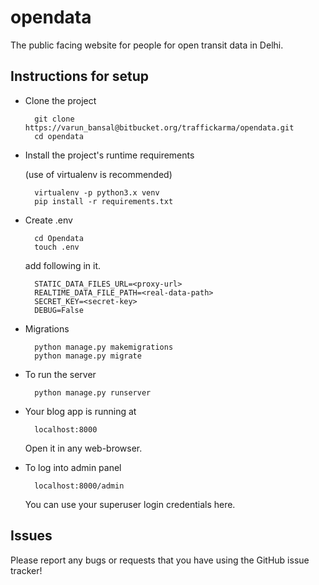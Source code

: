 # opendata

The public facing website for people for open transit data in Delhi.


Instructions for setup
------------

- Clone the project

        git clone https://varun_bansal@bitbucket.org/traffickarma/opendata.git
        cd opendata


- Install the project's runtime requirements

    (use of virtualenv is recommended)
    
        virtualenv -p python3.x venv
        pip install -r requirements.txt

- Create .env
 
        cd Opendata
        touch .env
    add following in it.
    
        STATIC_DATA_FILES_URL=<proxy-url>
        REALTIME_DATA_FILE_PATH=<real-data-path>
        SECRET_KEY=<secret-key>
        DEBUG=False


- Migrations

        python manage.py makemigrations
        python manage.py migrate

- To run the server 
    
        python manage.py runserver

- Your blog app is running at 

        localhost:8000

   Open it in any web-browser.
    
- To log into admin panel

        localhost:8000/admin
    You can use your superuser login credentials here.





Issues
------------

Please report any bugs or requests that you have using the GitHub issue tracker!
